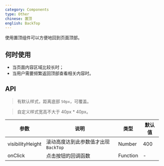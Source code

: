 ```yaml
---
category: Components
type: Other
chinese: 置顶
english: BackTop
---
```


使用置顶组件可以方便地回到页面顶部。

## 何时使用

- 当页面内容区域比较长时；
- 当用户需要频繁返回顶部查看相关内容时。

## API

> 有默认样式，距离底部 `50px`，可覆盖。

> 自定义样式宽高不大于 40px * 40px。

| 参数        | 说明           | 类型               | 默认值       |
|-------------|----------------|--------------------|--------------|
| visibilityHeight    | 滚动高度达到此参数值才出现 `BackTop`   | Number | 400        |
| onClick | 点击按钮的回调函数   | Function | -        |

